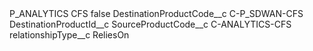 <?xml version="1.0" encoding="UTF-8"?>
<CustomMetadata xmlns="http://soap.sforce.com/2006/04/metadata" xmlns:xsi="http://www.w3.org/2001/XMLSchema-instance" xmlns:xsd="http://www.w3.org/2001/XMLSchema">
    <label>P_ANALYTICS CFS</label>
    <protected>false</protected>
    <values>
        <field>DestinationProductCode__c</field>
        <value xsi:type="xsd:string">C-P_SDWAN-CFS</value>
    </values>
    <values>
        <field>DestinationProductId__c</field>
        <value xsi:nil="true"/>
    </values>
    <values>
        <field>SourceProductCode__c</field>
        <value xsi:type="xsd:string">C-ANALYTICS-CFS</value>
    </values>
    <values>
        <field>relationshipType__c</field>
        <value xsi:type="xsd:string">ReliesOn</value>
    </values>
</CustomMetadata>
